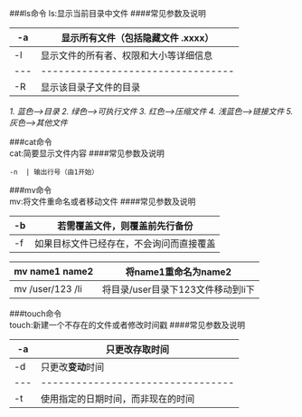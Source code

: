 ###ls命令
ls:显示当前目录中文件
####常见参数及说明

-a  | 显示所有文件（包括**隐藏文件 .xxxx**）
--- | ---------------------------------
-l  | 显示文件的所有者、权限和大小等详细信息
--- | ---------------------------------
-R  | 显示该目录子文件的目录

*1. 蓝色-->目录*
*2. 绿色-->可执行文件*
*3. 红色-->压缩文件*
*4. 浅蓝色-->链接文件*
*5. 灰色-->其他文件*

###cat命令     
cat:简要显示文件内容
####常见参数及说明

    -n  | 输出行号（由1开始）

###mv命令     
mv:将文件重命名或者移动文件
####常见参数及说明

-b  | 若需覆盖文件，则覆盖前先行备份
--- | ---------------------------------
-f  | 如果目标文件已经存在，不会询问而直接覆盖
    

mv name1 name2   | 将name1重命名为name2
-----------------|-------------------------------
mv /user/123 /li | 将目录/user目录下123文件移动到li下

###touch命令     
touch:新建一个不存在的文件或者修改时间戳
####常见参数及说明

-a  | 只更改**存取**时间
--- | ---------------------------------
-d  | 只更改**变动**时间
--- | ---------------------------------
-t  | 使用指定的日期时间，而非现在的时间